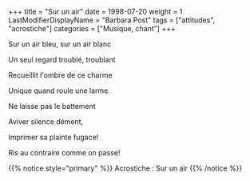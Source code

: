 +++
title = "Sur un air"
date = 1998-07-20
weight = 1
LastModifierDisplayName = "Barbara Post"
tags = ["attitudes", "acrostiche"]
categories = ["Musique, chant"]
+++

Sur un air bleu, sur un air blanc

Un seul regard troublé, troublant

Recueillit l'ombre de ce charme

Unique quand roule une larme.

Ne laisse pas le battement

Aviver silence dément,

Imprimer sa plainte fugace!

Ris au contraire comme on passe!

{{% notice style="primary" %}}
Acrostiche : Sur un air
{{% /notice %}}
